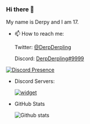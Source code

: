### Hi there 👋

My name is Derpy and I am 17.
  
- 📫 How to reach me:
  
  Twitter: [@DerpDerpling](https://twitter.com/derpderpling)
  
  Discord: [DerpDerpling#9999](https://discord.com/users/341620310300295179)

 [![Discord Presence](https://lanyard-profile-readme.vercel.app/api/341620310300295179)](https://discord.com/users/341620310300295179)
  
- Discord Servers:
  
  [![widget](https://inv.wtf/widget/hobbitcraft)](https://inv.wtf/hobbitcraft)
  
- GitHub Stats

  ![Github stats](https://github-readme-stats.vercel.app/api?username=DerpDerpling&theme=blueberry&count_private=true&hide_border=true&line_height=25)
